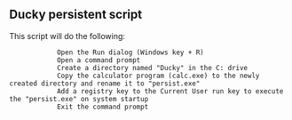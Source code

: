 ## Ducky persistent script

This script will do the following:

                Open the Run dialog (Windows key + R)
                Open a command prompt
                Create a directory named "Ducky" in the C: drive
                Copy the calculator program (calc.exe) to the newly created directory and rename it to "persist.exe"
                Add a registry key to the Current User run key to execute the "persist.exe" on system startup
                Exit the command prompt

